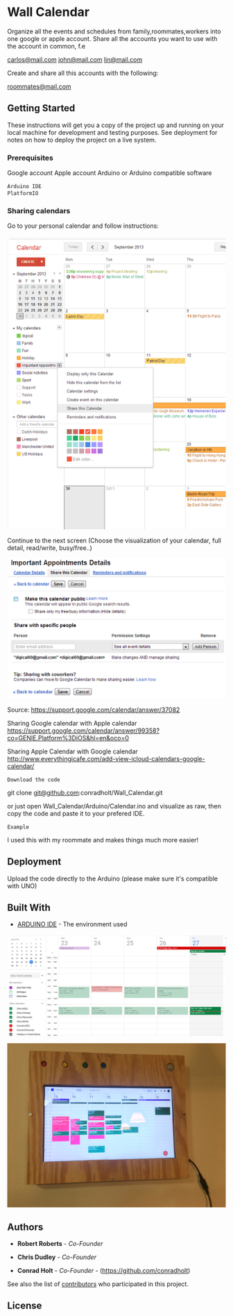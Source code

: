 # Wall Calendar

Organize all the events and schedules from family,roommates,workers into one google or apple account. Share all the
accounts you want to use with the account in common, f.e

carlos@mail.com
john@mail.com
lin@mail.com

Create and share all this accounts with the following:

roommates@mail.com

## Getting Started

These instructions will get you a copy of the project up and running on your local machine for development and testing purposes. See deployment for notes on how to deploy the project on a live system.

### Prerequisites
Google account
Apple account
Arduino or Arduino compatible software

```
Arduino IDE
PlatformIO
```

### Sharing calendars

Go to your personal calendar and follow instructions:

![alt text](https://github.com/conradholt/Wall_Calendar/blob/master/tmp/Screenshot%20from%202018-07-27%2013-35-21.png)

Continue to the next screen (Choose the visualization of your calendar, full detail, read/write, busy/free..)

![alt text](https://github.com/conradholt/Wall_Calendar/blob/master/tmp/Screenshot%20from%202018-07-27%2013-35-42.png)

Source: https://support.google.com/calendar/answer/37082

Sharing Google calendar with Apple calendar
https://support.google.com/calendar/answer/99358?co=GENIE.Platform%3DiOS&hl=en&oco=0

Sharing Apple Calendar with Google calendar
http://www.everythingicafe.com/add-view-icloud-calendars-google-calendar/

```
Download the code
```

git clone git@github.com:conradholt/Wall_Calendar.git

or just open Wall_Calendar/Arduino/Calendar.ino and visualize as raw, then copy the code and paste it to your prefered
IDE.

```
Example
```
I used this with my roommate and makes things much more easier!

## Deployment

Upload the code directly to the Arduino (please make sure it's compatible with UNO)

## Built With

* [ARDUINO IDE](https://www.arduino.cc/en/Guide/HomePage) - The environment used

![alt text](https://github.com/conradholt/Wall_Calendar/blob/master/tmp/Screenshot%20from%202018-07-27%2014-06-21.png)

![alt text](https://github.com/conradholt/Wall_Calendar/blob/master/tmp/IMG_6265.JPG)

## Authors

* **Robert Roberts** - *Co-Founder*

* **Chris Dudley** - *Co-Founder*

* **Conrad Holt** - *Co-Founder* - (https://github.com/conradholt)

See also the list of [contributors](https://github.com/your/project/contributors) who participated in this project.

## License

